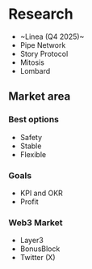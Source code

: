 # Research
- ~Linea (Q4 2025)~
- Pipe Network
- Story Protocol
- Mitosis
- Lombard

## Market area

### Best options
- Safety
- Stable
- Flexible

### Goals
- KPI and OKR
- Profit

### Web3 Market
- Layer3
- BonusBlock
- Twitter (X)
